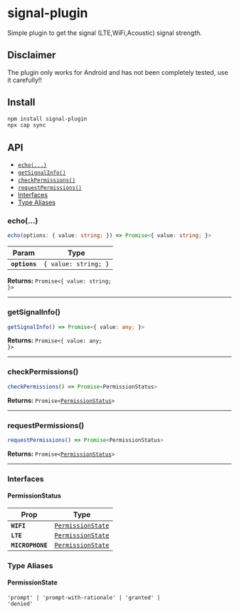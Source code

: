 # signal-plugin

Simple plugin to get the signal (LTE,WiFi,Acoustic) signal strength.

## Disclaimer

The plugin only works for Android and has not been completely tested, use it carefully!!

## Install

```bash
npm install signal-plugin
npx cap sync
```

## API

<docgen-index>

* [`echo(...)`](#echo)
* [`getSignalInfo()`](#getsignalinfo)
* [`checkPermissions()`](#checkpermissions)
* [`requestPermissions()`](#requestpermissions)
* [Interfaces](#interfaces)
* [Type Aliases](#type-aliases)

</docgen-index>

<docgen-api>
<!--Update the source file JSDoc comments and rerun docgen to update the docs below-->

### echo(...)

```typescript
echo(options: { value: string; }) => Promise<{ value: string; }>
```

| Param         | Type                            |
| ------------- | ------------------------------- |
| **`options`** | <code>{ value: string; }</code> |

**Returns:** <code>Promise&lt;{ value: string; }&gt;</code>

--------------------


### getSignalInfo()

```typescript
getSignalInfo() => Promise<{ value: any; }>
```

**Returns:** <code>Promise&lt;{ value: any; }&gt;</code>

--------------------


### checkPermissions()

```typescript
checkPermissions() => Promise<PermissionStatus>
```

**Returns:** <code>Promise&lt;<a href="#permissionstatus">PermissionStatus</a>&gt;</code>

--------------------


### requestPermissions()

```typescript
requestPermissions() => Promise<PermissionStatus>
```

**Returns:** <code>Promise&lt;<a href="#permissionstatus">PermissionStatus</a>&gt;</code>

--------------------


### Interfaces


#### PermissionStatus

| Prop             | Type                                                        |
| ---------------- | ----------------------------------------------------------- |
| **`WIFI`**       | <code><a href="#permissionstate">PermissionState</a></code> |
| **`LTE`**        | <code><a href="#permissionstate">PermissionState</a></code> |
| **`MICROPHONE`** | <code><a href="#permissionstate">PermissionState</a></code> |


### Type Aliases


#### PermissionState

<code>'prompt' | 'prompt-with-rationale' | 'granted' | 'denied'</code>

</docgen-api>
